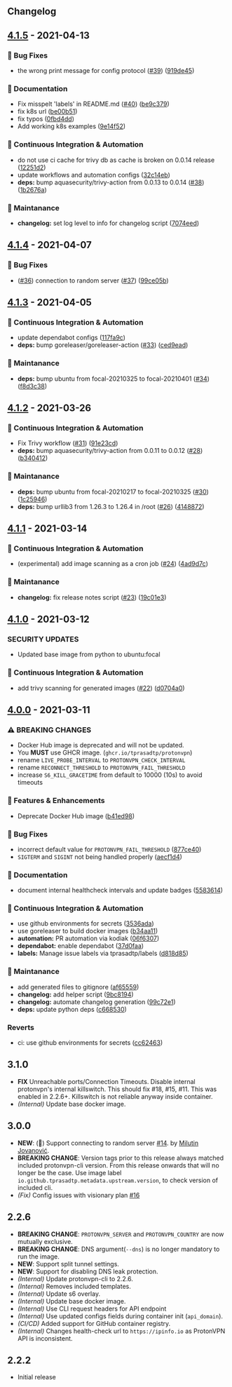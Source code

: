 <!-- markdownlint-disable MD033 -->

## Changelog


<a name="4.1.5"></a>
## [4.1.5] - 2021-04-13

### 🐛 Bug Fixes
- the wrong print message for config protocol ([#39](https://github.com/tprasadtp/protonvpn-docker/issues/39)) ([919de45](https://github.com/tprasadtp/protonvpn-docker/commit/919de4594d49de9f2886f1559c0756692158134c))

### 📖 Documentation
- Fix misspelt 'labels' in README.md ([#40](https://github.com/tprasadtp/protonvpn-docker/issues/40)) ([be9c379](https://github.com/tprasadtp/protonvpn-docker/commit/be9c3791780cd750188f63f81ad5c3fd88729de5))
- fix k8s url ([be00b51](https://github.com/tprasadtp/protonvpn-docker/commit/be00b51330b831da5b7e64bc643917bab98dcfe7))
- fix typos ([0fbd4dd](https://github.com/tprasadtp/protonvpn-docker/commit/0fbd4dd89007b9a392f440e11f51797a0172a215))
- Add working k8s examples ([9e14f52](https://github.com/tprasadtp/protonvpn-docker/commit/9e14f5253d92cadb0a4af5ba24ffacff1efce086))

### 🤖 Continuous Integration & Automation
- do not use ci cache for trivy db as cache is broken on 0.0.14 release ([12251d2](https://github.com/tprasadtp/protonvpn-docker/commit/12251d23e278f013391a645cc2c6572680cbb709))
- update workflows and automation configs ([32c14eb](https://github.com/tprasadtp/protonvpn-docker/commit/32c14ebf93b0990a3e502ca3e3dfe0e8051a34eb))
- **deps:** bump aquasecurity/trivy-action from 0.0.13 to 0.0.14 ([#38](https://github.com/tprasadtp/protonvpn-docker/issues/38)) ([1b2676a](https://github.com/tprasadtp/protonvpn-docker/commit/1b2676a2ad04586f1ea88bd8245b10e9bb0ddc8e))

### 🥺 Maintanance
- **changelog:** set log level to info for changelog script ([7074eed](https://github.com/tprasadtp/protonvpn-docker/commit/7074eed97db34249954025d7151e025c74d34340))


<a name="4.1.4"></a>
## [4.1.4] - 2021-04-07

### 🐛 Bug Fixes
- ([#36](https://github.com/tprasadtp/protonvpn-docker/issues/36)) connection to random server  ([#37](https://github.com/tprasadtp/protonvpn-docker/issues/37)) ([99ce05b](https://github.com/tprasadtp/protonvpn-docker/commit/99ce05bd6714e3c19b8cba775a5557deeace2072))


<a name="4.1.3"></a>
## [4.1.3] - 2021-04-05

### 🤖 Continuous Integration & Automation
- update dependabot configs ([117fa9c](https://github.com/tprasadtp/protonvpn-docker/commit/117fa9ce13284cf9b7f2a4ba7512c0ab47d11529))
- **deps:** bump goreleaser/goreleaser-action ([#33](https://github.com/tprasadtp/protonvpn-docker/issues/33)) ([ced9ead](https://github.com/tprasadtp/protonvpn-docker/commit/ced9ead448615a230144fbfee174e337daca4cff))

### 🥺 Maintanance
- **deps:** bump ubuntu from focal-20210325 to focal-20210401 ([#34](https://github.com/tprasadtp/protonvpn-docker/issues/34)) ([f8d3c38](https://github.com/tprasadtp/protonvpn-docker/commit/f8d3c384460e3cfeabbfaa8b7188b400a8c10b40))


<a name="4.1.2"></a>
## [4.1.2] - 2021-03-26

### 🤖 Continuous Integration & Automation
- Fix Trivy workflow ([#31](https://github.com/tprasadtp/protonvpn-docker/issues/31)) ([91e23cd](https://github.com/tprasadtp/protonvpn-docker/commit/91e23cd9f5577fe8e66d8fe921f82a8fa83d8b7e))
- **deps:** bump aquasecurity/trivy-action from 0.0.11 to 0.0.12 ([#28](https://github.com/tprasadtp/protonvpn-docker/issues/28)) ([b340412](https://github.com/tprasadtp/protonvpn-docker/commit/b340412df2f151377603e5d4e5eed1218e81ef23))

### 🥺 Maintanance
- **deps:** bump ubuntu from focal-20210217 to focal-20210325 ([#30](https://github.com/tprasadtp/protonvpn-docker/issues/30)) ([1c25946](https://github.com/tprasadtp/protonvpn-docker/commit/1c2594684f9d43f702a19983d99b9433356ec693))
- **deps:** bump urllib3 from 1.26.3 to 1.26.4 in /root ([#26](https://github.com/tprasadtp/protonvpn-docker/issues/26)) ([4148872](https://github.com/tprasadtp/protonvpn-docker/commit/4148872439bb6499855ca1ba3488a4bb3cd8de60))


<a name="4.1.1"></a>
## [4.1.1] - 2021-03-14

### 🤖 Continuous Integration & Automation
- (experimental) add image scanning as a cron job ([#24](https://github.com/tprasadtp/protonvpn-docker/issues/24)) ([4ad9d7c](https://github.com/tprasadtp/protonvpn-docker/commit/4ad9d7cd6573f77c3b2fa3b19a9722c727a1c029))

### 🥺 Maintanance
- **changelog:** fix release notes script ([#23](https://github.com/tprasadtp/protonvpn-docker/issues/23)) ([19c01e3](https://github.com/tprasadtp/protonvpn-docker/commit/19c01e38f1b1622807b4b9fccc08bc86741e7cfd))


<a name="4.1.0"></a>
## [4.1.0] - 2021-03-12

###  SECURITY UPDATES
- Updated base image from python to ubuntu:focal

### 🤖 Continuous Integration & Automation
- add trivy scanning for generated images ([#22](https://github.com/tprasadtp/protonvpn-docker/issues/22)) ([d0704a0](https://github.com/tprasadtp/protonvpn-docker/commit/d0704a0e3eb6f9d2ed280c914ea8dca46a48ad3f))


<a name="4.0.0"></a>
## [4.0.0] - 2021-03-11

### ⚠️ BREAKING CHANGES
- Docker Hub image is deprecated and will not be updated.
- You **MUST** use GHCR image. (`ghcr.io/tprasadtp/protonvpn`)
- rename `LIVE_PROBE_INTERVAL` to `PROTONVPN_CHECK_INTERVAL`
- rename `RECONNECT_THRESHOLD` to `PROTONVPN_FAIL_THRESHOLD`
- increase `S6_KILL_GRACETIME` from default to 10000 (10s) to avoid timeouts

### 🍒 Features & Enhancements
- Deprecate Docker Hub image ([b41ed98](https://github.com/tprasadtp/protonvpn-docker/commit/b41ed98d5471e17e1470822407756d239d575124))

### 🐛 Bug Fixes
- incorrect default value for `PROTONVPN_FAIL_THRESHOLD` ([877ce40](https://github.com/tprasadtp/protonvpn-docker/commit/877ce405ba58e5fc643c096912b99c9e97a9d687))
- `SIGTERM` and `SIGINT` not being handled properly ([aecf1d4](https://github.com/tprasadtp/protonvpn-docker/commit/aecf1d4eb32e11749faebf38068e468266422775))

### 📖 Documentation
- document internal healthcheck intervals and update badges ([5583614](https://github.com/tprasadtp/protonvpn-docker/commit/5583614d9954826a3077f1567f2818d0e4771635))

### 🤖 Continuous Integration & Automation
- use github environments for secrets ([3536ada](https://github.com/tprasadtp/protonvpn-docker/commit/3536adabb497f2368d08b6dca26fda171b26e92e))
- use goreleaser to build docker images ([b34aa11](https://github.com/tprasadtp/protonvpn-docker/commit/b34aa11b61614579b46dd389ce97bf61992d2b21))
- **automation:** PR automation via kodiak ([06f6307](https://github.com/tprasadtp/protonvpn-docker/commit/06f63078ac79de67c4f6d315a16ac75bbf6b99c4))
- **dependabot:** enable dependabot ([37d0faa](https://github.com/tprasadtp/protonvpn-docker/commit/37d0faa2633cf50a37868a521035d8402066dc6c))
- **labels:** Manage issue labels via tprasadtp/labels ([d818d85](https://github.com/tprasadtp/protonvpn-docker/commit/d818d856fe6660b48ed90c82a7a3c23eea2483cd))

### 🥺 Maintanance
- add generated files to gitignore ([af65559](https://github.com/tprasadtp/protonvpn-docker/commit/af6555906a4ea95f342cfbe947c4f6fc00b7357f))
- **changelog:**  add helper script ([9bc8194](https://github.com/tprasadtp/protonvpn-docker/commit/9bc8194dc373e6e34a791d044f1afc2c2fb32002))
- **changelog:** automate changelog generation ([99c72e1](https://github.com/tprasadtp/protonvpn-docker/commit/99c72e1233757c5cf79412709977212156c31434))
- **deps:** update python deps ([c668530](https://github.com/tprasadtp/protonvpn-docker/commit/c668530e252a6969d0f3f782b282feea0875a4b6))

### Reverts
- ci: use github environments for secrets ([cc62463](https://github.com/tprasadtp/protonvpn-docker/commit/cc62463de3e35c318a94147c55e38a921d7f9287))


<!-- tag references -->
[4.1.5]: https://github.com/tprasadtp/protonvpn-docker/compare/4.1.4...4.1.5
[4.1.4]: https://github.com/tprasadtp/protonvpn-docker/compare/4.1.3...4.1.4
[4.1.3]: https://github.com/tprasadtp/protonvpn-docker/compare/4.1.2...4.1.3
[4.1.2]: https://github.com/tprasadtp/protonvpn-docker/compare/4.1.1...4.1.2
[4.1.1]: https://github.com/tprasadtp/protonvpn-docker/compare/4.1.0...4.1.1
[4.1.0]: https://github.com/tprasadtp/protonvpn-docker/compare/4.0.0...4.1.0
[4.0.0]: https://github.com/tprasadtp/protonvpn-docker/compare/3.1.0...4.0.0
<!-- old changelog-->
## 3.1.0

- **FIX** Unreachable ports/Connection Timeouts. Disable internal protonvpn's internal killswitch. This should fix #18, #15, #11. This was enabled in 2.2.6+. Killswitch is not reliable anyway inside container.
- _(Internal)_ Update base docker image.

## 3.0.0

- **NEW**: (🍒) Support connecting to random server [#14](https://github.com/tprasadtp/protonvpn-docker/pull/14).
by [Milutin Jovanović](https://github.com/tprasadtp/protonvpn-docker/pull/14).
- **BREAKING CHANGE**: Version tags prior to this release always matched included protonvpn-cli version.
From this release onwards that will no longer be the case. Use image label `io.github.tprasadtp.metadata.upstream.version`,
to check version of included cli.
- _(Fix)_ Config issues with visionary plan [#16](https://github.com/tprasadtp/protonvpn-docker/issues/16)

## 2.2.6

- **BREAKING CHANGE**: `PROTONVPN_SERVER` and `PROTONVPN_COUNTRY` are now mutually exclusive.
- **BREAKING CHANGE**: DNS argument(`--dns`) is no longer mandatory to run the image.
- **NEW**: Support split tunnel settings.
- **NEW**: Support for disabling DNS leak protection.
- _(Internal)_ Update protonvpn-cli to 2.2.6.
- _(Internal)_ Removes included templates.
- _(Internal)_ Update s6 overlay.
- _(Internal)_ Update base docker image.
- _(Internal)_ Use CLI request headers for API endpoint
- _(Internal)_ Use updated configs fields during container init (`api_domain`).
- _(CI/CD)_ Added support for GitHub container registry.
- _(Internal)_ Changes health-check url to `https://ipinfo.io` as ProtonVPN API is inconsistent.

## 2.2.2

- Initial release
